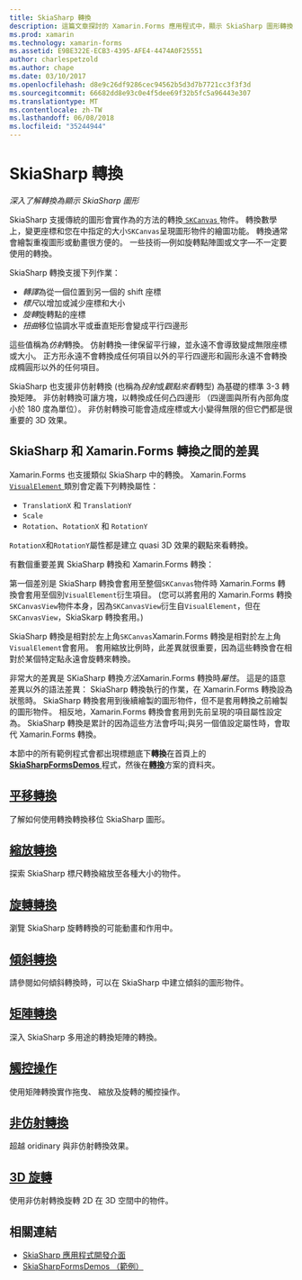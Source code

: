 ```yaml
---
title: SkiaSharp 轉換
description: 這篇文章探討的 Xamarin.Forms 應用程式中，顯示 SkiaSharp 圖形轉換，並示範這範例程式碼。
ms.prod: xamarin
ms.technology: xamarin-forms
ms.assetid: E9BE322E-ECB3-4395-AFE4-4474A0F25551
author: charlespetzold
ms.author: chape
ms.date: 03/10/2017
ms.openlocfilehash: d8e9c26df9286cec94562b5d3d7b7721cc3f3f3d
ms.sourcegitcommit: 66682dd8e93c0e4f5dee69f32b5fc5a96443e307
ms.translationtype: MT
ms.contentlocale: zh-TW
ms.lasthandoff: 06/08/2018
ms.locfileid: "35244944"
---
```

# <a name="skiasharp-transforms"></a>SkiaSharp 轉換

_深入了解轉換為顯示 SkiaSharp 圖形_

SkiaSharp 支援傳統的圖形會實作為的方法的轉換[ `SKCanvas` ](https://developer.xamarin.com/api/type/SkiaSharp.SKCanvas/)物件。 轉換數學上，變更座標和您在中指定的大小`SKCanvas`呈現圖形物件的繪圖功能。 轉換通常會繪製重複圖形或動畫很方便的。 一些技術&mdash;例如旋轉點陣圖或文字&mdash;不一定要使用的轉換。

SkiaSharp 轉換支援下列作業：

- *轉譯*為從一個位置到另一個的 shift 座標
- *標尺*以增加或減少座標和大小
- *旋轉*旋轉點的座標
- *扭曲*移位協調水平或垂直矩形會變成平行四邊形

這些值稱為*仿射*轉換。 仿射轉換一律保留平行線，並永遠不會導致變成無限座標或大小。 正方形永遠不會轉換成任何項目以外的平行四邊形和圓形永遠不會轉換成橢圓形以外的任何項目。

SkiaSharp 也支援非仿射轉換 (也稱為*投射*或*觀點來看*轉型) 為基礎的標準 3-3 轉換矩陣。 非仿射轉換可讓方塊，以轉換成任何凸四邊形 （四邊圖與所有內部角度小於 180 度為單位）。 非仿射轉換可能會造成座標或大小變得無限的但它們都是很重要的 3D 效果。

## <a name="differences-between-skiasharp-and-xamarinforms-transforms"></a>SkiaSharp 和 Xamarin.Forms 轉換之間的差異

Xamarin.Forms 也支援類似 SkiaSharp 中的轉換。 Xamarin.Forms [ `VisualElement` ](https://developer.xamarin.com/api/type/Xamarin.Forms.VisualElement/)類別會定義下列轉換屬性：

- `TranslationX` 和 `TranslationY`
- `Scale`
- `Rotation`、`RotationX` 和 `RotationY`

`RotationX`和`RotationY`屬性都是建立 quasi 3D 效果的觀點來看轉換。

有數個重要差異 SkiaSharp 轉換和 Xamarin.Forms 轉換：

第一個差別是 SkiaSharp 轉換會套用至整個`SKCanvas`物件時 Xamarin.Forms 轉換會套用至個別`VisualElement`衍生項目。 (您可以將套用的 Xamarin.Forms 轉換`SKCanvasView`物件本身，因為`SKCanvasView`衍生自`VisualElement`，但在`SKCanvasView`，SkiaSkarp 轉換套用。)

SkiaSharp 轉換是相對於左上角`SKCanvas`Xamarin.Forms 轉換是相對於左上角`VisualElement`會套用。 套用縮放比例時，此差異就很重要，因為這些轉換會在相對於某個特定點永遠會旋轉來轉換。

非常大的差異是 SKiaSharp 轉換*方法*Xamarin.Forms 轉換時*屬性*。 這是的語意差異以外的語法差異： SkiaSharp 轉換執行的作業，在 Xamarin.Forms 轉換設為狀態時。 SkiaSharp 轉換套用到後續繪製的圖形物件，但不是套用轉換之前繪製的圖形物件。 相反地，Xamarin.Forms 轉換會套用到先前呈現的項目屬性設定為。 SkiaSharp 轉換是累計的因為這些方法會呼叫;與另一個值設定屬性時，會取代 Xamarin.Forms 轉換。

本節中的所有範例程式會都出現標題底下**轉換**在首頁上的[ **SkiaSharpFormsDemos** ](https://developer.xamarin.com/samples/xamarin-forms/SkiaSharpForms/Demos/)程式，然後在[**轉換**](https://github.com/xamarin/xamarin-forms-samples/tree/master/SkiaSharpForms/Demos/Demos/SkiaSharpFormsDemos/Transforms)方案的資料夾。

## <a name="the-translate-transformtranslatemd"></a>[平移轉換](translate.md)

了解如何使用轉換轉換移位 SkiaSharp 圖形。

## <a name="the-scale-transformscalemd"></a>[縮放轉換](scale.md)

探索 SkiaSharp 標尺轉換縮放至各種大小的物件。

## <a name="the-rotate-transformrotatemd"></a>[旋轉轉換](rotate.md)

瀏覽 SkiaSharp 旋轉轉換的可能動畫和作用中。

## <a name="the-skew-transformskewmd"></a>[傾斜轉換](skew.md)

請參閱如何傾斜轉換時，可以在 SkiaSharp 中建立傾斜的圖形物件。

## <a name="matrix-transformsmatrixmd"></a>[矩陣轉換](matrix.md)

深入 SkiaSharp 多用途的轉換矩陣的轉換。

## <a name="touch-manipulationstouchmd"></a>[觸控操作](touch.md)

使用矩陣轉換實作拖曳、 縮放及旋轉的觸控操作。

## <a name="non-affine-transformsnon-affinemd"></a>[非仿射轉換](non-affine.md)

超越 oridinary 與非仿射轉換效果。

## <a name="3d-rotation3d-rotationmd"></a>[3D 旋轉](3d-rotation.md)

使用非仿射轉換旋轉 2D 在 3D 空間中的物件。


## <a name="related-links"></a>相關連結

- [SkiaSharp 應用程式開發介面](https://developer.xamarin.com/api/root/SkiaSharp/)
- [SkiaSharpFormsDemos （範例）](https://developer.xamarin.com/samples/xamarin-forms/SkiaSharpForms/Demos/)

